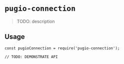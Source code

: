 # `pugio-connection`

> TODO: description

## Usage

```
const pugioConnection = require('pugio-connection');

// TODO: DEMONSTRATE API
```
